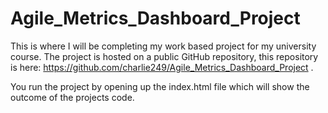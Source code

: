 # Agile_Metrics_Dashboard_Project
This is where I will be completing my work based project for my university course. The project is hosted on a public GitHub repository, this repository is here: https://github.com/charlie249/Agile_Metrics_Dashboard_Project .

You run the project by opening up the index.html file which will show the outcome of the projects code. 
